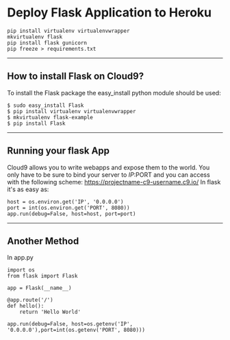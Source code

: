 # Deploy Flask Application to Heroku
    pip install virtualenv virtualenvwrapper
    mkvirtualenv flask
    pip install flask gunicorn
    pip freeze > requirements.txt

--------------------------------
How to install Flask on Cloud9?
--------------------------------
To install the Flask package the easy_install python module should be used:
    
    $ sudo easy_install Flask
    $ pip install virtualenv virtualenvwrapper
    $ mkvirtualenv flask-example
    $ pip install Flask

--------------------------------
Running your flask App
--------------------------------
Cloud9 allows you to write webapps and expose them to the world.
You only have to be sure to bind your server to $IP:$PORT and you can access with the following scheme: https://projectname-c9-username.c9.io/
In flask it's as easy as:

    host = os.environ.get('IP', '0.0.0.0')
    port = int(os.environ.get('PORT', 8080))
    app.run(debug=False, host=host, port=port)

--------------------------------
Another Method
--------------------------------
In app.py

    import os
    from flask import Flask
    
    app = Flask(__name__)
    
    @app.route('/')
    def hello():
        return 'Hello World'
    
    app.run(debug=False, host=os.getenv('IP', '0.0.0.0'),port=int(os.getenv('PORT', 8080)))